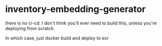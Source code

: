 # inventory-embedding-generator


there is no ci-cd. I don't think you'll ever need to build this, unless you're deploying from scratch.

In which case, just docker build and deploy to ecr